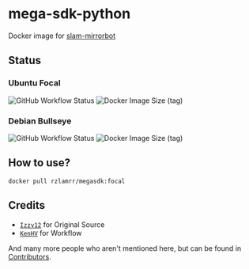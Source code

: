 # mega-sdk-python
Docker image for [slam-mirrorbot](https://github.com/SlamDevs/slam-mirrorbot)

## Status
### Ubuntu Focal
![GitHub Workflow Status](https://img.shields.io/github/workflow/status/rzlamrr/mega-sdk-python/Docker%20Focal?color=blueviolet&logo=docker&logoColor=green&style=for-the-badge)
![Docker Image Size (tag)](https://img.shields.io/docker/image-size/rzlamrr/megasdk/focal?color=blueviolet&logo=docker&logoColor=green&style=for-the-badge)

### Debian Bullseye
![GitHub Workflow Status](https://img.shields.io/github/workflow/status/rzlamrr/mega-sdk-python/Docker%20Debian?color=blue&logo=docker&logoColor=green&style=for-the-badge)
![Docker Image Size (tag)](https://img.shields.io/docker/image-size/rzlamrr/megasdk/bullseye?logo=docker&logoColor=green&style=for-the-badge)

## How to use?
```
docker pull rzlamrr/megasdk:focal
```

## Credits
- [`Izzy12`](https://github.com/lzzy12) for Original Source
- [`KenHV`](https://github.com/KenHV) for Workflow

And many more people who aren't mentioned here, but can be found in [Contributors](https://github.com/rzlamrr/mega-sdk-python/graphs/contributors).
